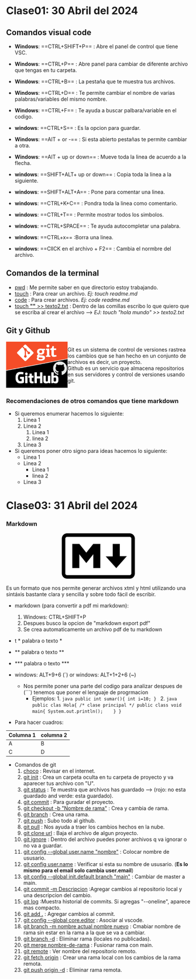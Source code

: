 # Clase01: 30 Abril del 2024
## Comandos visual code

- **Windows**: ==CTRL+SHIFT+P== :  Abre el panel de control que tiene VSC.
- **Windows**: ==CTRL+P== : Abre panel para cambiar de diferente archivo que tengas en tu carpeta.
- **Windows**: ==CTRL+B== : La pestaña que te muestra tus archivos.
- **Windows**: ==CTRL+D== : Te permite cambiar el nombre de varias palabras/variables del mismo nombre.
- **Windows**: ==CTRL+F== : Te ayuda a buscar palbara/variable en el codigo.
- **windows**: ==CTRL+S== : Es la opcion para guardar.
- **Windows**: ==AlT + or -== : Si esta abierto pestañas te permite cambiar a otra.
- **Windows**: ==AlT + up or down== :  Mueve toda la linea de acuerdo a la flecha.

- **windows**: ==SHIFT+ALT+ up or down== : Copia toda la linea a la siguiente.
- **windows**: ==SHIFT+ALT+A== : Pone para comentar una linea.
- **windows**: ==CTRL+K+C== : Pondra toda la linea como comentario.
- **windows**: ==CTRL+T== : Permite mostrar todos los simbolos.
- **windows**: ==CTRL+SPACE== : Te ayuda autocompletar una palabra.
- **windows**: ==CTRL+x== :Borra una linea.
- **windows**: ==ClICK en el archivo + F2== : Cambia el normbre del archivo.

## Comandos de la terminal
- <ins>pwd</ins> : Me permite saber en que directorio estoy trabajando.
- <ins>touch</ins> : Para crear un archivo.
*Ej: touch readme.md*
- <ins>code</ins> : Para crear archivos.
*Ej: code readme.md*
- <ins>touch **""** >> texto2.txt</ins> : Dentro de las comillas escribo lo que quiero que se escriba al crear el archivo -->
*EJ: touch "hola mundo" >> texto2.txt*
## Git y Github
<div style="overflow: hidden; display: flex; align-items: center;">
    <div style="float: left; width: 50%;">
        <img src="img2.jpg" alt="Logo git y github" style="width: 100%;" />
    </div>
    <div style="float: right; width: 100%;">
     Git es un sistema de control de versiones rastrea los cambios que se han hecho en un conjunto de archivos es decir, un proyecto.
     <div style="float: right; width: 100%;">
     Github es un servicio que almacena repositorios en sus servidores y control de versiones usando git.
    </div>
    </div>
    
</div>



### Recomendaciones de otros comandos que tiene markdown

- Si queremos enumerar hacemos lo siguiente:
    1. Linea 1  
    2. Linea 2
        1. Linea 1
        2. linea 2
    3. Linea 3
- Si queremos poner otro signo para ideas hacemos lo siguiente:
    + Linea 1  
    + Linea 2
        + Linea 1
        + linea 2
    + Linea 3

# Clase03: 31 Abril del 2024

### Markdown
<p align="center">
  <img src="img1.png" alt="Mi imagen" width="200px" />
</p>
Es un formato que nos permite generar archivos xtml y html utilizando una sintáxis bastante clara y sencilla y sobre todo fácil de escribir.

- markdown (para convertir a pdf mi markdown):
    1.  Windows: CTRL+SHIFT+P 
    2.  Despues busco la opcion de "markdown export pdf"
    3.  Se crea automaticamente un archivo pdf de tu markdown 
    
- t * palabra o texto * <!-- entre los asteriscos la palbra o el texto estara en cursiva -->
- ** palabra o texto ** <!-- entre los dos signos nos permite poner el todo un texto o una palabra en negrita -->
- *** palabra o texto *** <!-- cursiva y en negrita -->
- windows: ALT+9+6 (`) or windows: ALT+1+2+6 (~) <!-- crear este signo para lo siguiente -->
    -   Nos permite poner una parte del codigo para analizar despues de (```) tenemos que poner el lenguaje de progrmacion
        - Ejemplos:
            1. 
                ```java
                public int sumar(){
                int i=10;
                }
                ```
            2. 
                 ```java
                public clas Hola{
                /* clase principal */
                    public class void main{
                        System.out.println();   
                    }
                }
                ```
- Para hacer cuadros:

|Columna 1 | columna 2 |
|---------|----------|
|    A    |     B    |
|    C    |     D    |

- Comandos de git
    1. <ins>choco</ins> : Revisar en el internet.
    2. <ins>git init</ins> : Crea un carpeta oculta en tu carpeta de proyecto  y va aparecer tus archivo con "U".
    3. <ins>git status</ins> : Te muestra que archivos has guardado --> (rojo: no esta guardado and verde: esta guardado).
    4. <ins>git commit</ins> : Para guradar el proyecto.
    5. <ins>git checkout -b "Nombre de rama"</ins> : Crea y cambia de rama.
    6. <ins>git branch</ins> : Crea una rama.
    7. <ins>git push</ins> : Subo todo al github.
    8. <ins>git pull</ins> : Nos ayuda a traer los cambios hechos en la nube.
    9. <ins>git clone url</ins> : Baja el archivo de algun proyecto.
    10. <ins>git ignore</ins> : Dentro del archivo puedes poner archivos q va ignorar o no va a guardar.
    11. <ins>git config --global user.name "nombre"</ins> : Colocar nombre de ususario.
    12. <ins>git config user.name</ins> : Verificar si esta su nombre de ususario. (**Es lo mismo para el email solo cambia user.email**)
    13. <ins>git config --global init.default branch "main"</ins> : Cambiar de master a main.
    14. <ins>git commit -m Descripcion</ins> :Agregar cambios al repositorio local y una descripcion del cambio.
    15. <ins>git log</ins> :Muestra historial de commits. Si agregas "--oneline", aparece mas compacto. 
    16. <ins>git add .</ins> : Agregar cambios al commit.
    17. <ins>git config --global core.editor</ins> : Asociar al vscode.
    18. <ins>git branch -m nombre actual nombre nuevo</ins> : Cmabiar nombre de rama sin estar en la rama a la que se va a cambiar.
    19. <ins>git branch -d</ins> : Eliminar rama (locales no publicadas).
    20. <ins>git merge nombre-de-rama</ins> : Fusionar rama con main.
    21. <ins>git remote</ins> : Ver nombre del repositorio remoto.
    22. <ins>git fetch origin</ins> : Crear una rama local con los cambios de la rama remota. 
    23. <ins>git push origin -d</ins> : Eliminar rama remota.